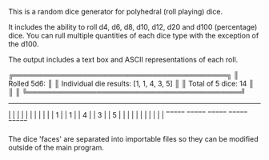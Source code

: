 This is a random dice generator for polyhedral (roll playing) dice.

It includes the ability to roll d4, d6, d8, d10, d12, d20 and d100 (percentage) dice. 
You can rull multiple quantities of each dice type with the exception of the d100.

The output includes a text box and ASCII representations of each roll.

╔═══════════════════════════════════════════╗
║  Rolled 5d6:                              ║
║  Individual die results: [1, 1, 4, 3, 5]  ║
║  Total of 5 dice: 14                      ║
║                                           ║
╚═══════════════════════════════════════════╝

 _____     _____     _____     _____     _____ 
|     |   |     |   |     |   |     |   |     |
|  1  |   |  1  |   |  4  |   |  3  |   |  5  |
|     |   |     |   |     |   |     |   |     |
 ‾‾‾‾‾     ‾‾‾‾‾     ‾‾‾‾‾     ‾‾‾‾‾     ‾‾‾‾‾

 The dice 'faces' are separated into importable files so they can be modified outside 
 of the main program.
